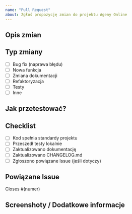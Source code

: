 ```yaml
---
name: "Pull Request"
about: Zgłoś propozycję zmian do projektu Ageny Online
---
```


## Opis zmian
<!-- Opisz krótko, czego dotyczy ten Pull Request. -->

## Typ zmiany
- [ ] Bug fix (naprawa błędu)
- [ ] Nowa funkcja
- [ ] Zmiana dokumentacji
- [ ] Refaktoryzacja
- [ ] Testy
- [ ] Inne

## Jak przetestować?
<!-- Opisz kroki do przetestowania zmian. -->

## Checklist
- [ ] Kod spełnia standardy projektu
- [ ] Przeszedł testy lokalnie
- [ ] Zaktualizowano dokumentację
- [ ] Zaktualizowano CHANGELOG.md
- [ ] Zgłoszono powiązane Issue (jeśli dotyczy)

## Powiązane Issue
Closes #(numer)

## Screenshoty / Dodatkowe informacje
<!-- Załącz zrzuty ekranu lub inne istotne informacje, jeśli to możliwe. --> 